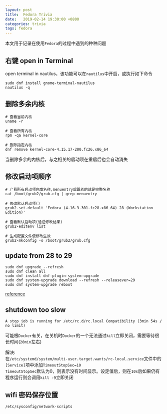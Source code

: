 ```yaml
---
layout: post
title:  Fedora Trivia
date:   2019-02-14 19:30:00 +0800
categories: trivia
tags: fedora
---
```


本文用于记录在使用`Fedora`的过程中遇到的种种问题

## 右键 open in Terminal

open terminal in nautilus，该功能可以在`nautilus`中开启，或执行如下命令

```shell
sudo dnf install gnome-terminal-nautilus
nautilus -q
```

## 删除多余内核

```shell
# 查看当前内核
uname -r
 
# 查看所有内核
rpm -qa kernel-core

# 删除指定内核
dnf remove kernel-core-4.15.17-200.fc26.x86_64
```

当删除多余的内核后，与之相关的启动项在重启后也会自动消失

## 修改启动项顺序

```shell
# 产看所有启动项完成名称,menuentry后跟着的就是完整名称
cat /boot/grub2/grub.cfg | grep menuentry

# 修改默认启动项()
grub2-set-default 'Fedora (4.16.3-301.fc28.x86_64) 28 (Workstation Edition)'

# 查看默认启动项(验证修改结果)
grub2-editenv list

# 生成配置文件使修改生效
grub2-mkconfig -o /boot/grub2/grub.cfg
```

## update from 28 to 29

```shell
sudo dnf upgrade --refresh
sudo dnf clean all
sudo dnf install dnf-plugin-system-upgrade
sudo dnf system-upgrade download --refresh --releasever=29
sudo dnf system-upgrade reboot
```

[reference](https://linuxconfig.org/how-to-upgrade-fedora-28-to-29-version)

## shutdown too slow

`A stop job is running for /etc/rc.d/rc.local Compatibility (3min 54s / no limit)`  

可能根`Docker`有关，在关机时`Docker`的一个无法通过`kill`立即关闭，需要等待很长时间(`20min`左右)

解决:  
在`/etc/systemd/system/multi-user.target.wants/rc-local.service`文件中的`[Service]`项中添加`TimeoutStopSec=10`  
`TimeoutStopSec`默认为0，则表示没有时间显示。设定值后，则在`10s`后如果仍有程序运行则会调用`kill -9`立即关闭

## wifi 密码保存位置

`/etc/sysconfig/network-scripts`
